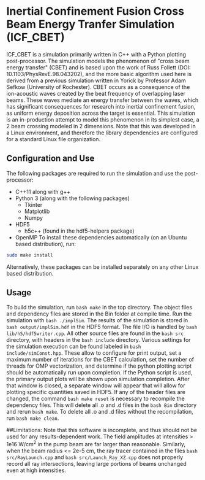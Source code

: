 # Inertial Confinement Fusion Cross Beam Energy Tranfer Simulation (ICF_CBET)
ICF_CBET is a simulation primarily written in C++ with a Python plotting post-processor. The simulation models the phenomenon of "cross beam energy transfer" (CBET) and is based upon the work of
Russ Follett (DOI: 10.1103/PhysRevE.98.043202), and the more basic algorithm used here is derived from a previous simulation written in Yorick by Professor Adam Sefkow (University of Rochester). CBET occurs as a consequence of the ion-acoustic waves created by the beat frequency of overlapping laser beams. These waves mediate an energy transfer between the waves, which has significant consequences for research into inertial confinement fusion, as uniform energy deposition across the target is essential. This simulation is an in-production attempt to model this phenomenon in its simplest case, a 2 beam crossing modeled in 2 dimensions. Note that this was developed in a Linux environment, and therefore the library dependencies are configured for a standard Linux file organization.
## Configuration and Use
The following packages are required to run the simulation and use the post-processor:
* C++11 along with g++
* Python 3 (along with the following packages)
  * Tkinter
  * Matplotlib
  * Numpy
* HDF5
  * h5c++ (found in the hdf5-helpers package)
* OpenMP
To install these dependencies automatically (on an Ubuntu based distribution), run:
```bash
sudo make install
```
Alternatively, these packages can be installed separately on any other Linux based distribution.

## Usage
To build the simulation, run ```bash make``` in the top directory. The object files and dependency files are stored in the Bin folder at compile time. Run the simulation with ```bash ./implSim```. The results of the simulation is stored in ```bash output/implSim.hdf``` in the HDF5 format. The file I/O is handled by ```bash lib/h5/hdf5writer.cpp```. All other source files are found in the ```bash src``` directory, with headers in the ```bash include``` directory. Various settings for the simulation execution can be found labeled in ```bash include/simConst.hpp```. These allow to configure for print output, set a maximum number of iterations for the CBET calculation, set the number of threads for OMP vectorization, and determine if the python plotting script should be automatically run upon completion. If the Python script is used, the primary output plots will be shown upon simulation completion. After that window is closed, a separate window will appear that will allow for plotting specific quantities saved in HDF5.
If any of the header files are changed, the command ```bash make reset``` is necessary to recompile the dependency files. This will delete all .o and .d files in the ```bash Bin``` directory and rerun ```bash make```. To delete all .o and .d files without the recompilation, run ```bash make clean```.

##Limitations:
Note that this software is incomplete, and thus should not be used for any results-dependent work. The field amplitudes at intensities > 1e16 W/cm<sup>2</sup> in the pump beam are far larger than reasonable. Similarly, when the beam radius <= 2e-5 cm, the ray tracer contained in the files ```bash src/RayLaunch.cpp``` and ```bash src/Launch_Ray_XZ.cpp``` does not properly record all ray intersections, leaving large portions of beams unchanged even at high intensities.
